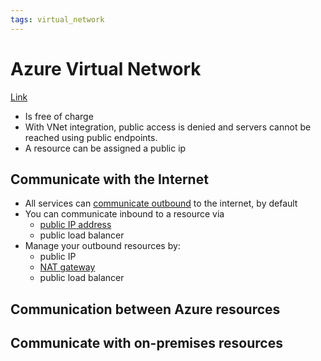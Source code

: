 ```yaml
---
tags: virtual_network
---
```


# Azure Virtual Network
[Link](https://learn.microsoft.com/en-us/azure/virtual-network/virtual-networks-overview)

- Is free of charge
- With VNet integration, public access is denied and servers cannot be reached using public endpoints.
- A resource can be assigned a public ip

## Communicate with the Internet
- All services can [communicate outbound](outbound%20connection.md) to the internet, by default
- You can communicate inbound to a resource via
	- [public IP address](public_ip.md)
	- public load balancer
- Manage your outbound resources by:
	- public IP
	- [NAT gateway](nat_gateway.md)
	- public load balancer
## Communication between Azure resources
## Communicate with on-premises resources

